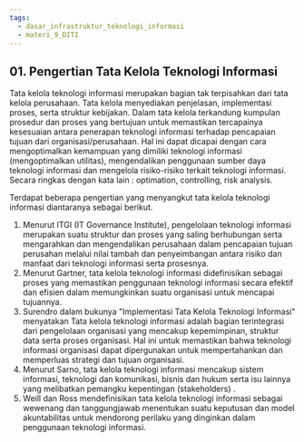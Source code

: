 ```yaml
---
tags:
  - dasar_infrastruktur_teknologi_informasi
  - materi_9_DITI
---
```

## 01. Pengertian Tata Kelola Teknologi Informasi

Tata kelola teknologi informasi merupakan bagian tak terpisahkan dari tata kelola perusahaan. Tata kelola menyediakan penjelasan, implementasi proses, serta struktur kebijakan. Dalam tata kelola terkandung kumpulan prosedur dan proses yang bertujuan untuk memastikan tercapainya kesesuaian antara penerapan teknologi informasi terhadap pencapaian tujuan dari organisasi/perusahaan. Hal ini dapat dicapai dengan cara mengoptimalkan kemampuan yang dimiliki teknologi informasi (mengoptimalkan utilitas), mengendalikan penggunaan sumber daya teknologi informasi dan mengelola risiko-risiko terkait teknologi informasi. Secara ringkas dengan kata lain : optimation, controlling, risk analysis.

Terdapat beberapa pengertian yang menyangkut tata kelola teknologi informasi diantaranya sebagai berikut.

1. ﻿﻿﻿Menurut ITGI (IT Governance Institute), pengelolaan teknologi informasi merupakan suatu struktur dan proses yang saling berhubungan serta mengarahkan dan mengendalikan perusahaan dalam pencapaian tujuan perusahan melalui nilai tambah dan penyeimbangan antara risiko dan manfaat dari teknologi informasi serta prosesnya.
2. ﻿﻿﻿Menurut Gartner, tata kelola teknologi informasi didefinisikan sebagai proses yang memastikan penggunaan teknologi informasi secara efektif dan efisien dalam memungkinkan suatu organisasi untuk mencapai tujuannya.
3. ﻿﻿﻿Surendro dalam bukunya "Implementasi Tata Kelola Teknologi Informasi" menyatakan Tata kelola teknologi informasi adalah bagian terintegrasi dari pengelolaan organisasi yang mencakup kepemimpinan, struktur data serta proses organisasi. Hal ini untuk memastikan bahwa teknologi informasi organisasi dapat dipergunakan untuk mempertahankan dan memperluas strategi dan tujuan organisasi.
4. ﻿﻿﻿Menurut Sarno, tata kelola teknologi informasi mencakup sistem informasi, teknologi dan komunikasi, bisnis dan hukum serta isu lainnya yang melibatkan pemangku kepentingan (stakeholders) .
5. ﻿﻿﻿Weill dan Ross mendefinisikan tata kelola teknologi informasi sebagai wewenang dan tanggungjawab menentukan suatu keputusan dan model akuntabilitas untuk mendorong perilaku yang dinginkan dalam penggunaan teknologi informasi.

